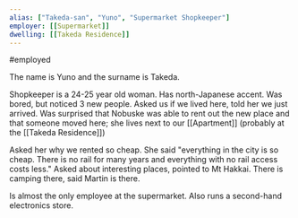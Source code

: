 ```yaml
---
alias: ["Takeda-san", "Yuno", "Supermarket Shopkeeper"]
employer: [[Supermarket]]
dwelling: [[Takeda Residence]]
---
```

#employed 

The name is Yuno and the surname is Takeda.

Shopkeeper is a 24-25 year old woman. Has north-Japanese accent. Was bored, but noticed 3 new people. Asked us if we lived here, told her we just arrived.
Was surprised that Nobuske was able to rent out the new place and that someone moved here; she lives next to our [[Apartment]] (probably at the [[Takeda Residence]])

Asked her why we rented so cheap. She said "everything in the city is so cheap. There is no rail for many years and everything with no rail access costs less."
Asked about interesting places, pointed to Mt Hakkai. There is camping there, said Martin is there.

Is almost the only employee at the supermarket. Also runs a second-hand electronics store.